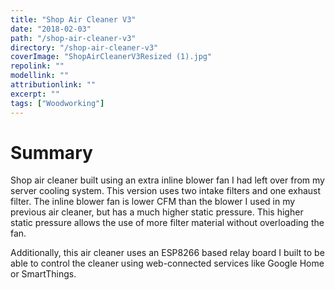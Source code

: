 ```yaml
---
title: "Shop Air Cleaner V3"
date: "2018-02-03"
path: "/shop-air-cleaner-v3"
directory: "/shop-air-cleaner-v3"
coverImage: "ShopAirCleanerV3Resized (1).jpg"
repolink: ""
modellink: ""
attributionlink: ""
excerpt: ""
tags: ["Woodworking"]
---
```


# Summary

Shop air cleaner built using an extra inline blower fan I had left over from my server cooling system. This version uses two intake filters and one exhaust filter. The inline blower fan is lower CFM than the blower I used in my previous air cleaner, but has a much higher static pressure. This higher static pressure allows the use of more filter material without overloading the fan.

Additionally, this air cleaner uses an ESP8266 based relay board I built to be able to control the cleaner using web-connected services like Google Home or SmartThings.
